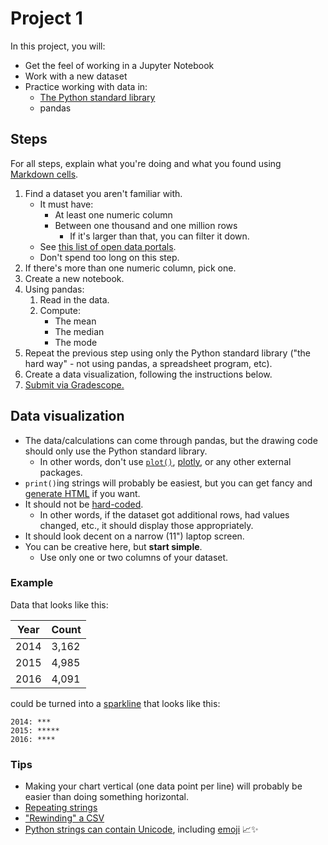 # Project 1

In this project, you will:

- Get the feel of working in a Jupyter Notebook
- Work with a new dataset
- Practice working with data in:
  - [The Python standard library](https://docs.python.org/3/library/index.html)
  - pandas

## Steps

For all steps, explain what you're doing and what you found using [Markdown cells](https://jupyter-notebook.readthedocs.io/en/stable/examples/Notebook/Working%20With%20Markdown%20Cells.html).

1. Find a dataset you aren't familiar with.
   - It must have:
     - At least one numeric column
     - Between one thousand and one million rows
       - If it's larger than that, you can filter it down.
   - See [this list of open data portals](https://python-public-policy.afeld.me/en/columbia/final_project/resources.html#open-data-portals).
   - Don't spend too long on this step.
1. If there's more than one numeric column, pick one.
1. Create a new notebook.
1. Using pandas:
   1. Read in the data.
   1. Compute:
      - The mean
      - The median
      - The mode
1. Repeat the previous step using only the Python standard library ("the hard way" - not using pandas, a spreadsheet program, etc).
1. Create a data visualization, following the instructions below.
1. [Submit via Gradescope.](https://courseworks2.columbia.edu/courses/207091/assignments/1345872)

## Data visualization

- The data/calculations can come through pandas, but the drawing code should only use the Python standard library.
  - In other words, don't use [`plot()`](https://pandas.pydata.org/docs/reference/api/pandas.DataFrame.plot.html), [plotly](https://plotly.com/python/), or any other external packages.
- `print()`ing strings will probably be easiest, but you can get fancy and [generate HTML](https://mkonicek.medium.com/simple-tip-how-to-use-html-in-jupyter-notebook-eef14e81dbc5) if you want.
- It should not be [hard-coded](https://en.wikipedia.org/wiki/Hard_coding).
  - In other words, if the dataset got additional rows, had values changed, etc., it should display those appropriately.
- It should look decent on a narrow (11") laptop screen.
- You can be creative here, but **start simple**.
  - Use only one or two columns of your dataset.

### Example

Data that looks like this:

| Year | Count |
| ---- | ----- |
| 2014 | 3,162 |
| 2015 | 4,985 |
| 2016 | 4,091 |

could be turned into a [sparkline](https://en.wikipedia.org/wiki/Sparkline) that looks like this:

```
2014: ***
2015: *****
2016: ****
```

### Tips

- Making your chart vertical (one data point per line) will probably be easier than doing something horizontal.
- [Repeating strings](https://phoenixnap.com/kb/python-repeat-string)
- ["Rewinding" a CSV](https://stackoverflow.com/questions/431752/python-csv-reader-how-do-i-return-to-the-top-of-the-file)
- [Python strings can contain Unicode](https://docs.python.org/3/howto/unicode.html#the-string-type), including [emoji](https://getemoji.com/) 📈✨
